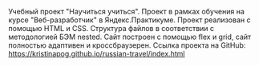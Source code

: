 Учебный проект "Научиться учиться".
Проект в рамках обучения на курсе "Веб-разработчик" в Яндекс.Практикуме. Проект реализован с помощью HTML и CSS. Структура файлов в соответствии с методологией БЭМ nested. Сайт построен с помощью flex и grid, сайт полностью адаптивен и кроссбраузерен. 
Cсылка проекта на GitHub: https://kristinapog.github.io/russian-travel/index.html
